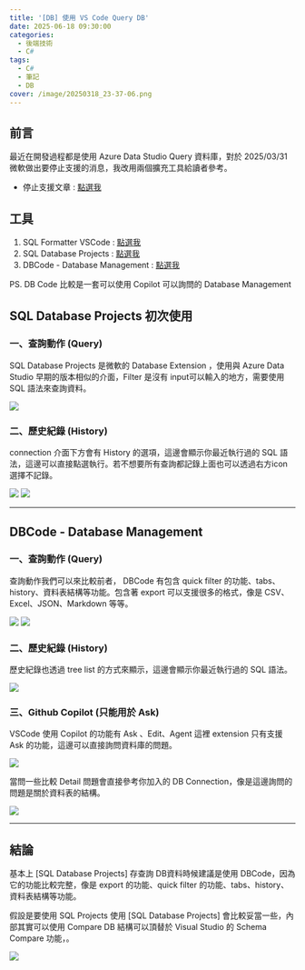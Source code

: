 ```yaml
---
title: '[DB] 使用 VS Code Query DB'
date: 2025-06-18 09:30:00
categories:
  - 後端技術
  - C#
tags: 
  - C#
  - 筆記
  - DB
cover: /image/20250318_23-37-06.png
---
```


## 前言

最近在開發過程都是使用 Azure Data Studio Query 資料庫，對於 2025/03/31 微軟做出要停止支援的消息，我改用兩個擴充工具給讀者參考。

- 停止支援文章 : [點選我](https://learn.microsoft.com/zh-tw/azure-data-studio/whats-happening-azure-data-studio)

## 工具

1. SQL Formatter VSCode : [點選我](https://marketplace.visualstudio.com/items?itemName=ReneSaarsoo.sql-formatter-vsc)
2. SQL Database Projects : [點選我](https://marketplace.visualstudio.com/items?itemName=ms-mssql.sql-database-projects-vscode)
3. DBCode - Database Management : [點選我](https://marketplace.visualstudio.com/items?itemName=DBCode.dbcode)

PS. DB Code 比較是一套可以使用 Copilot 可以詢問的 Database Management

## SQL Database Projects 初次使用

### 一、查詢動作 (Query)

SQL Database Projects 是微軟的 Database Extension ，使用與 Azure Data Studio 早期的版本相似的介面，Filter 是沒有 input可以輸入的地方，需要使用 SQL 語法來查詢資料。 

![](/image/20250507_11-50-20.png)

### 二、歷史紀錄 (History)

connection 介面下方會有 History 的選項，這邊會顯示你最近執行過的 SQL 語法，這邊可以直接點選執行。若不想要所有查詢都記錄上面也可以透過右方icon選擇不記錄。

![](/image/20250507_11-52-44.png)
![](/image/20250507_11-53-46.png)


---

## DBCode - Database Management 

### 一、查詢動作 (Query)
查詢動作我們可以來比較前者， DBCode 有包含 quick filter 的功能、tabs、history、資料表結構等功能。包含著 export 可以支援很多的格式，像是 CSV、Excel、JSON、Markdown 等等。

![](/image/20250507_12-27-48.png)
![](/image/20250507_12-31-13.png)


### 二、歷史紀錄 (History)

歷史紀錄也透過 tree list 的方式來顯示，這邊會顯示你最近執行過的 SQL 語法。

![](/image/20250507_12-31-50.png)


### 三、Github Copilot (只能用於 Ask)

VSCode 使用 Copilot 的功能有 Ask 、Edit、Agent 這裡 extension 只有支援 Ask 的功能，這邊可以直接詢問資料庫的問題。

![](/image/20250507_12-34-22.png)

當問一些比較 Detail 問題會直接參考你加入的 DB Connection，像是這邊詢問的問題是關於資料表的結構。

![](/image/20250507_12-35-42.png)


---

## 結論

基本上 [SQL Database Projects] 存查詢 DB資料時候建議是使用 DBCode，因為它的功能比較完整，像是 export 的功能、quick filter 的功能、tabs、history、資料表結構等功能。

假設是要使用 SQL Projects 使用 [SQL Database Projects] 會比較妥當一些，內部其實可以使用 Compare DB 結構可以頂替於 Visual Studio 的 Schema Compare 功能，。

![](/image/20250507_12-40-28.png)
